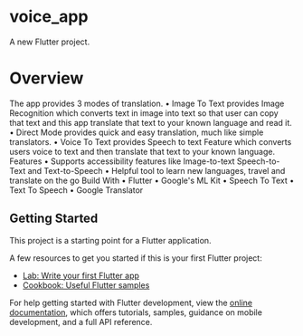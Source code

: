 # voice_app

A new Flutter project.

# Overview
The app provides 3 modes of translation.
• Image To Text provides Image Recognition which converts text in image into text so that user can copy that text and this app translate that text to your known language and read it.
• Direct Mode provides quick and easy translation, much like simple translators.
• Voice To Text provides Speech to text Feature which converts users voice to text and then translate that text to your known language.
Features
• Supports accessibility features like Image-to-text Speech-to-Text and Text-to-Speech
• Helpful tool to learn new languages, travel and translate on the go
Build With
• Flutter
• Google's ML Kit
• Speech To Text
• Text To Speech
• Google Translator

## Getting Started

This project is a starting point for a Flutter application.

A few resources to get you started if this is your first Flutter project:

- [Lab: Write your first Flutter app](https://docs.flutter.dev/get-started/codelab)
- [Cookbook: Useful Flutter samples](https://docs.flutter.dev/cookbook)

For help getting started with Flutter development, view the
[online documentation](https://docs.flutter.dev/), which offers tutorials,
samples, guidance on mobile development, and a full API reference.
